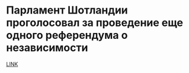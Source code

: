 # Парламент Шотландии проголосовал за проведение еще одного референдума о независимости



[LINK](https://varlamov.ru/2302495.html)